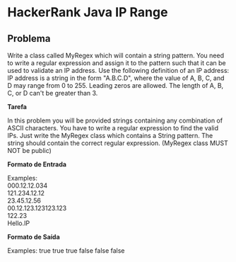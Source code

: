 # HackerRank Java IP Range

## Problema

Write a class called MyRegex which will contain a string pattern. You need to write a regular expression and assign it to the pattern such that it can be used to validate an IP address. Use the following definition of an IP address:
IP address is a string in the form "A.B.C.D", where the value of A, B, C, and D may range from 0 to 255. Leading zeros are allowed. The length of A, B, C, or D can't be greater than 3.

**Tarefa**

In this problem you will be provided strings containing any combination of ASCII characters. You have to write a regular expression to find the valid IPs.
Just write the MyRegex class which contains a String pattern. The string should contain the correct regular expression.
(MyRegex class MUST NOT be public)

**Formato de Entrada**

Examples: <br>
000.12.12.034 <br>
121.234.12.12 <br>
23.45.12.56 <br>
00.12.123.123123.123 <br>
122.23 <br>
Hello.IP

**Formato de Saída**

Examples:
true
true
true
false
false
false
